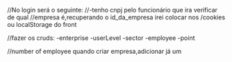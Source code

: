 //No login será o seguinte:
//-tenho cnpj pelo funcionário que ira verificar de qual
//empresa é,recuperando o id_da_empresa irei colocar nos
/cookies ou localStorage do front

//fazer os cruds:
-enterprise
-userLevel
-sector
-employee
-point

//number of employee quando criar empresa,adicionar já um
